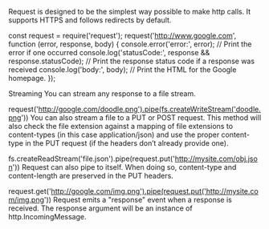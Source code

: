 Request is designed to be the simplest way possible to make http calls. It supports HTTPS and follows redirects by default.

const request = require('request');
request('http://www.google.com', function (error, response, body) {
  console.error('error:', error); // Print the error if one occurred
  console.log('statusCode:', response && response.statusCode); // Print the response status code if a response was received
  console.log('body:', body); // Print the HTML for the Google homepage.
});

Streaming
You can stream any response to a file stream.

request('http://google.com/doodle.png').pipe(fs.createWriteStream('doodle.png'))
You can also stream a file to a PUT or POST request. This method will also check the file extension against a mapping of file extensions to content-types (in this case application/json) and use the proper content-type in the PUT request (if the headers don’t already provide one).

fs.createReadStream('file.json').pipe(request.put('http://mysite.com/obj.json'))
Request can also pipe to itself. When doing so, content-type and content-length are preserved in the PUT headers.

request.get('http://google.com/img.png').pipe(request.put('http://mysite.com/img.png'))
Request emits a "response" event when a response is received. The response argument will be an instance of http.IncomingMessage.